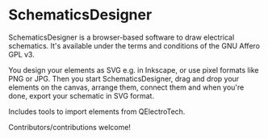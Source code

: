 SchematicsDesigner
=======================

SchematicsDesigner is a browser-based software to draw electrical schematics.
It's available under the terms and conditions of the GNU Affero GPL v3.

You design your elements as SVG e.g. in Inkscape, or use pixel formats like PNG or JPG.
Then you start SchematicsDesigner, drag and drop your elements on the canvas,
arrange them, connect them and when you're done, export your schematic in SVG format.

Includes tools to import elements from QElectroTech.

Contributors/contributions welcome!
